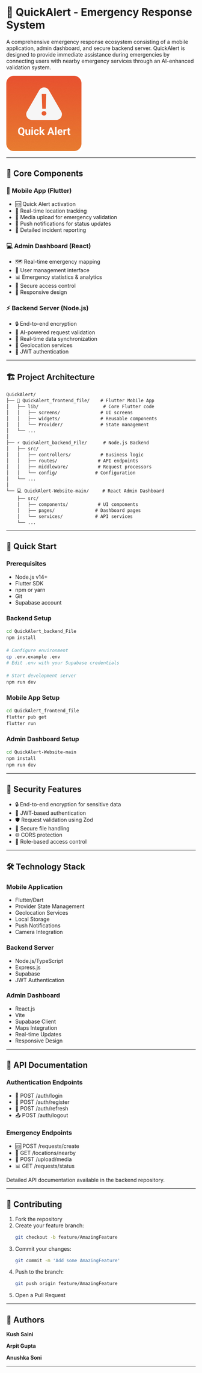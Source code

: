 # 🚨 QuickAlert - Emergency Response System

A comprehensive emergency response ecosystem consisting of a mobile application, admin dashboard, and secure backend server. QuickAlert is designed to provide immediate assistance during emergencies by connecting users with nearby emergency services through an AI-enhanced validation system.

![QuickAlert Banner](QuickAlert-Website-main/public/image.jpg)

---

## 🌟 Core Components

### 📱 Mobile App (Flutter)
- 🆘 Quick Alert activation
- 📍 Real-time location tracking
- 📸 Media upload for emergency validation
- 🔔 Push notifications for status updates
- 📝 Detailed incident reporting

### 💻 Admin Dashboard (React)
- 🗺️ Real-time emergency mapping
- 👥 User management interface
- 📊 Emergency statistics & analytics
- 🔐 Secure access control
- 📱 Responsive design

### ⚡ Backend Server (Node.js)
- 🔒 End-to-end encryption
- 🤖 AI-powered request validation
- 📡 Real-time data synchronization
- 🎯 Geolocation services
- 🔐 JWT authentication

---

## 🏗️ Project Architecture

```
QuickAlert/
├── 📱 QuickAlert_frontend_file/    # Flutter Mobile App
│   ├── lib/                        # Core Flutter code
│   │   ├── screens/               # UI screens
│   │   ├── widgets/               # Reusable components
│   │   └── Provider/              # State management
│   └── ...
│
├── ⚡ QuickAlert_backend_File/      # Node.js Backend
│   ├── src/
│   │   ├── controllers/           # Business logic
│   │   ├── routes/               # API endpoints
│   │   ├── middleware/           # Request processors
│   │   └── config/              # Configuration
│   └── ...
│
└── 💻 QuickAlert-Website-main/     # React Admin Dashboard
    ├── src/
    │   ├── components/           # UI components
    │   ├── pages/               # Dashboard pages
    │   └── services/            # API services
    └── ...
```

---

## 🚀 Quick Start

### Prerequisites
- Node.js v14+
- Flutter SDK
- npm or yarn
- Git
- Supabase account

### Backend Setup
```bash
cd QuickAlert_backend_File
npm install

# Configure environment
cp .env.example .env
# Edit .env with your Supabase credentials

# Start development server
npm run dev
```

### Mobile App Setup
```bash
cd QuickAlert_frontend_file
flutter pub get
flutter run
```

### Admin Dashboard Setup
```bash
cd QuickAlert-Website-main
npm install
npm run dev
```

---

## 🔐 Security Features

- 🔒 End-to-end encryption for sensitive data
- 🔑 JWT-based authentication
- 🛡️ Request validation using Zod
- 📁 Secure file handling
- 🌐 CORS protection
- 🔐 Role-based access control

---

## 🛠️ Technology Stack

### Mobile Application
- Flutter/Dart
- Provider State Management
- Geolocation Services
- Local Storage
- Push Notifications
- Camera Integration

### Backend Server
- Node.js/TypeScript
- Express.js
- Supabase
- JWT Authentication

### Admin Dashboard
- React.js
- Vite
- Supabase Client
- Maps Integration
- Real-time Updates
- Responsive Design

---

## 📡 API Documentation

### Authentication Endpoints
- 🔑 POST /auth/login
- 👤 POST /auth/register
- 🔄 POST /auth/refresh
- 📤 POST /auth/logout

### Emergency Endpoints
- 🆘 POST /requests/create
- 📍 GET /locations/nearby
- 📸 POST /upload/media
- 📊 GET /requests/status

Detailed API documentation available in the backend repository.

---

## 🤝 Contributing

1. Fork the repository
2. Create your feature branch:
   ```bash
   git checkout -b feature/AmazingFeature
   ```
3. Commit your changes:
   ```bash
   git commit -m 'Add some AmazingFeature'
   ```
4. Push to the branch:
   ```bash
   git push origin feature/AmazingFeature
   ```
5. Open a Pull Request

---

## 👥 Authors

**Kush Saini**

**Arpit Gupta**

**Anushka Soni**

---